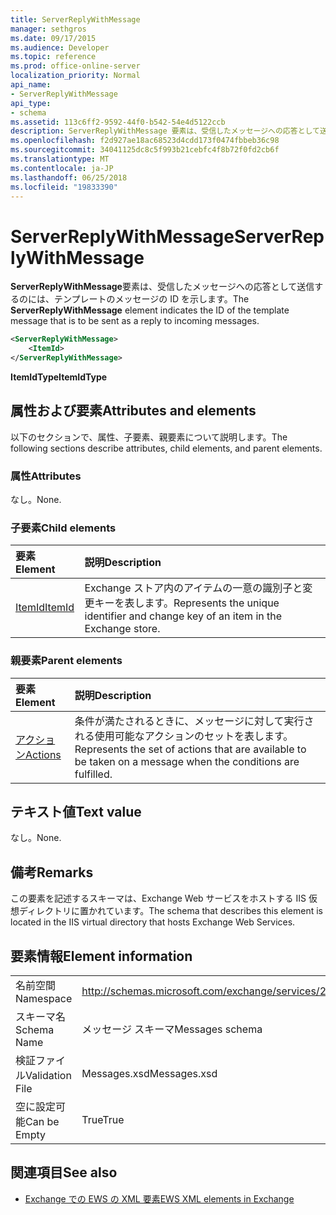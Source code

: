 ```yaml
---
title: ServerReplyWithMessage
manager: sethgros
ms.date: 09/17/2015
ms.audience: Developer
ms.topic: reference
ms.prod: office-online-server
localization_priority: Normal
api_name:
- ServerReplyWithMessage
api_type:
- schema
ms.assetid: 113c6ff2-9592-44f0-b542-54e4d5122ccb
description: ServerReplyWithMessage 要素は、受信したメッセージへの応答として送信するのには、テンプレートのメッセージの ID を示します。
ms.openlocfilehash: f2d927ae18ac68523d4cdd173f0474fbbeb36c98
ms.sourcegitcommit: 34041125dc8c5f993b21cebfc4f8b72f0fd2cb6f
ms.translationtype: MT
ms.contentlocale: ja-JP
ms.lasthandoff: 06/25/2018
ms.locfileid: "19833390"
---
```

# <a name="serverreplywithmessage"></a><span data-ttu-id="d8c74-103">ServerReplyWithMessage</span><span class="sxs-lookup"><span data-stu-id="d8c74-103">ServerReplyWithMessage</span></span>

<span data-ttu-id="d8c74-104">**ServerReplyWithMessage**要素は、受信したメッセージへの応答として送信するのには、テンプレートのメッセージの ID を示します。</span><span class="sxs-lookup"><span data-stu-id="d8c74-104">The **ServerReplyWithMessage** element indicates the ID of the template message that is to be sent as a reply to incoming messages.</span></span> 
  
```XML
<ServerReplyWithMessage>
    <ItemId>
</ServerReplyWithMessage>
```

 <span data-ttu-id="d8c74-105">**ItemIdType**</span><span class="sxs-lookup"><span data-stu-id="d8c74-105">**ItemIdType**</span></span>
## <a name="attributes-and-elements"></a><span data-ttu-id="d8c74-106">属性および要素</span><span class="sxs-lookup"><span data-stu-id="d8c74-106">Attributes and elements</span></span>

<span data-ttu-id="d8c74-107">以下のセクションで、属性、子要素、親要素について説明します。</span><span class="sxs-lookup"><span data-stu-id="d8c74-107">The following sections describe attributes, child elements, and parent elements.</span></span>
  
### <a name="attributes"></a><span data-ttu-id="d8c74-108">属性</span><span class="sxs-lookup"><span data-stu-id="d8c74-108">Attributes</span></span>

<span data-ttu-id="d8c74-109">なし。</span><span class="sxs-lookup"><span data-stu-id="d8c74-109">None.</span></span>
  
### <a name="child-elements"></a><span data-ttu-id="d8c74-110">子要素</span><span class="sxs-lookup"><span data-stu-id="d8c74-110">Child elements</span></span>

|<span data-ttu-id="d8c74-111">**要素**</span><span class="sxs-lookup"><span data-stu-id="d8c74-111">**Element**</span></span>|<span data-ttu-id="d8c74-112">**説明**</span><span class="sxs-lookup"><span data-stu-id="d8c74-112">**Description**</span></span>|
|:-----|:-----|
|[<span data-ttu-id="d8c74-113">ItemId</span><span class="sxs-lookup"><span data-stu-id="d8c74-113">ItemId</span></span>](itemid.md) <br/> |<span data-ttu-id="d8c74-114">Exchange ストア内のアイテムの一意の識別子と変更キーを表します。</span><span class="sxs-lookup"><span data-stu-id="d8c74-114">Represents the unique identifier and change key of an item in the Exchange store.</span></span>  <br/> |
   
### <a name="parent-elements"></a><span data-ttu-id="d8c74-115">親要素</span><span class="sxs-lookup"><span data-stu-id="d8c74-115">Parent elements</span></span>

|<span data-ttu-id="d8c74-116">**要素**</span><span class="sxs-lookup"><span data-stu-id="d8c74-116">**Element**</span></span>|<span data-ttu-id="d8c74-117">**説明**</span><span class="sxs-lookup"><span data-stu-id="d8c74-117">**Description**</span></span>|
|:-----|:-----|
|[<span data-ttu-id="d8c74-118">アクション</span><span class="sxs-lookup"><span data-stu-id="d8c74-118">Actions</span></span>](actions.md) <br/> |<span data-ttu-id="d8c74-119">条件が満たされるときに、メッセージに対して実行される使用可能なアクションのセットを表します。</span><span class="sxs-lookup"><span data-stu-id="d8c74-119">Represents the set of actions that are available to be taken on a message when the conditions are fulfilled.</span></span>  <br/> |
   
## <a name="text-value"></a><span data-ttu-id="d8c74-120">テキスト値</span><span class="sxs-lookup"><span data-stu-id="d8c74-120">Text value</span></span>

<span data-ttu-id="d8c74-121">なし。</span><span class="sxs-lookup"><span data-stu-id="d8c74-121">None.</span></span>
  
## <a name="remarks"></a><span data-ttu-id="d8c74-122">備考</span><span class="sxs-lookup"><span data-stu-id="d8c74-122">Remarks</span></span>

<span data-ttu-id="d8c74-123">この要素を記述するスキーマは、Exchange Web サービスをホストする IIS 仮想ディレクトリに置かれています。</span><span class="sxs-lookup"><span data-stu-id="d8c74-123">The schema that describes this element is located in the IIS virtual directory that hosts Exchange Web Services.</span></span>
  
## <a name="element-information"></a><span data-ttu-id="d8c74-124">要素情報</span><span class="sxs-lookup"><span data-stu-id="d8c74-124">Element information</span></span>

|||
|:-----|:-----|
|<span data-ttu-id="d8c74-125">名前空間</span><span class="sxs-lookup"><span data-stu-id="d8c74-125">Namespace</span></span>  <br/> |http://schemas.microsoft.com/exchange/services/2006/messages  <br/> |
|<span data-ttu-id="d8c74-126">スキーマ名</span><span class="sxs-lookup"><span data-stu-id="d8c74-126">Schema Name</span></span>  <br/> |<span data-ttu-id="d8c74-127">メッセージ スキーマ</span><span class="sxs-lookup"><span data-stu-id="d8c74-127">Messages schema</span></span>  <br/> |
|<span data-ttu-id="d8c74-128">検証ファイル</span><span class="sxs-lookup"><span data-stu-id="d8c74-128">Validation File</span></span>  <br/> |<span data-ttu-id="d8c74-129">Messages.xsd</span><span class="sxs-lookup"><span data-stu-id="d8c74-129">Messages.xsd</span></span>  <br/> |
|<span data-ttu-id="d8c74-130">空に設定可能</span><span class="sxs-lookup"><span data-stu-id="d8c74-130">Can be Empty</span></span>  <br/> |<span data-ttu-id="d8c74-131">True</span><span class="sxs-lookup"><span data-stu-id="d8c74-131">True</span></span>  <br/> |
   
## <a name="see-also"></a><span data-ttu-id="d8c74-132">関連項目</span><span class="sxs-lookup"><span data-stu-id="d8c74-132">See also</span></span>



- [<span data-ttu-id="d8c74-133">Exchange での EWS の XML 要素</span><span class="sxs-lookup"><span data-stu-id="d8c74-133">EWS XML elements in Exchange</span></span>](ews-xml-elements-in-exchange.md)

